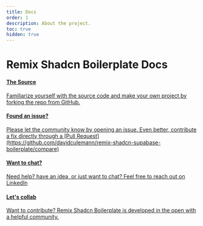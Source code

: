 ```yaml
---
title: Docs
order: 1
description: About the project.
toc: true
hidden: true
---
```


# Remix Shadcn Boilerplate Docs

<docs-cards>
  <a href="https://github.com/davidculemann/remix-shadcn-supabase-boilerplate" aria-label="Source code">
    <docs-card>
      <h4>The Source</h4>
      <p>Familiarize yourself with the source code and make your own project by forking the repo from GitHub.</p>
    </docs-card>
  </a>
  <a href="https://github.com/davidculemann/remix-shadcn-supabase-boilerplate/issues/new" aria-label="Issues">
    <docs-card>
      <h4 class="text-green-brand">Found an issue?</h4>
      <p>Please let the community know by opening an issue. Even better, contribute a fix directly through a [Pull Request](https://github.com/davidculemann/remix-shadcn-supabase-boilerplate/compare)</p>
    </docs-card>
  </a>
  <a href="https://www.linkedin.com/in/david-culemann" aria-label="Contact">
    <docs-card>
      <h4 class="text-green-brand">Want to chat?</h4>
      <p>Need help? have an idea, or just want to chat? Feel free to reach out on LinkedIn</p>
    </docs-card>
  </a>
  <a href="https://github.com/davidculemann/remix-shadcn-boilerplate" aria-label="Remix API" target="_blank">
    <docs-card>
      <h4 class="text-red-brand">Let's collab</h4>
      <p>Want to contribute? Remix Shadcn Boilerplate is developed in the open with a helpful community.</p>
    </docs-card>
  </a>
</docs-cards>

<!--

{Add this when I'm done moving things around}

## How to Use These Docs

- **Tutorials**: These are step-by-step guides that walk you through building a specific app. They're great for getting started with Remix and learning the basics.
- **Discussions**: These help you understand Remix by diving into a topic and how various APIs work together to meet use cases or explain some behavior that might not be obvious just from the API.
- **Reference**: These are the docs for the APIs and conventions that Remix provides. They're great for looking up how to use a specific API or feature but don't contain a lot of conversation about how to use them together.
- **Guides**: They're great for learning how to use Remix in a specific way or for a specific use case.

-->
